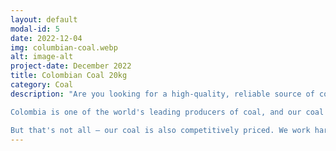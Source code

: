```yaml
---
layout: default
modal-id: 5
date: 2022-12-04
img: columbian-coal.webp
alt: image-alt
project-date: December 2022
title: Colombian Coal 20kg
category: Coal
description: "Are you looking for a high-quality, reliable source of coal for home? Look no further than Colombian coal!

Colombia is one of the world's leading producers of coal, and our coal is known for its excellent quality and consistency. You can trust our coal to deliver the performance and reliability you need.

But that's not all – our coal is also competitively priced. We work hard to ensure that our prices are competitive, so you can get the coal you need at a price that fits your budget. Plus, we offer flexible payment options and quick, reliable delivery to make it easy for you to get the coal you need, when you need it."
---
```

